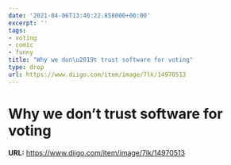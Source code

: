 ```yaml
---
date: '2021-04-06T13:40:22.858000+00:00'
excerpt: ''
tags:
- voting
- comic
- funny
title: "Why we don\u2019t trust software for voting"
type: drop
url: https://www.diigo.com/item/image/7lk/14970513
---
```


# Why we don’t trust software for voting

**URL:** https://www.diigo.com/item/image/7lk/14970513
